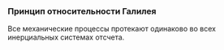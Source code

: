 ### Принцип относительности Галилея

Все механические процессы протекают одинаково во всех инерциальных системах отсчета.